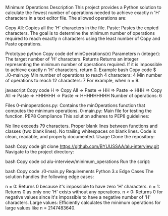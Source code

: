Minimum Operations
Description
This project provides a Python solution to calculate the fewest number of operations needed to achieve exactly n 'H' characters in a text editor file. The allowed operations are:

Copy All: Copies all the 'H' characters in the file.
Paste: Pastes the copied characters.
The goal is to determine the minimum number of operations required to reach exactly n characters using the least number of Copy and Paste operations.

Prototype
python
Copy code
def minOperations(n)
Parameters
n (integer): The target number of 'H' characters.
Returns
Returns an integer representing the minimum number of operations required.
If it is impossible to achieve exactly n 'H' characters, return 0.
Example
bash
Copy code
$ ./0-main.py
Min number of operations to reach 4 characters: 4
Min number of operations to reach 12 characters: 7
For example, when n = 9:

javascript
Copy code
H => Copy All => Paste => HH => Paste => HHH => Copy All => Paste => HHHHHH => Paste => HHHHHHHHH
Number of operations: 6

Files
0-minoperations.py: Contains the minOperations function that computes the minimum operations.
0-main.py: Main file for testing the function.
PEP8 Compliance
This solution adheres to PEP8 guidelines:

No line exceeds 79 characters.
Proper blank lines between functions and classes (two blank lines).
No trailing whitespaces on blank lines.
Code is clean, readable, and properly documented.
Usage
Clone the repository:

bash
Copy code
git clone https://github.com/BYUUSSAA/alu-interview.git
Navigate to the project directory:

bash
Copy code
cd alu-interview/minimum_operations
Run the script:

bash
Copy code
./0-main.py
Requirements
Python 3.x
Edge Cases
The solution handles the following edge cases:

n = 0: Returns 0 because it's impossible to have zero 'H' characters.
n = 1: Returns 0 as only one 'H' exists without any operations.
n < 0: Returns 0 for negative values since it's impossible to have a negative number of 'H' characters.
Large values: Efficiently calculates the minimum operations for large values like n = 2147483640.
